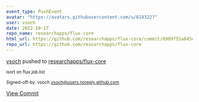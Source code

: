 ```yaml
---
event_type: PushEvent
avatar: "https://avatars.githubusercontent.com/u/814322?"
user: vsoch
date: 2022-10-17
repo_name: researchapps/flux-core
html_url: https://github.com/researchapps/flux-core/commit/6909f55a645e0e71e9fb8a90e562cdef919ccdb6
repo_url: https://github.com/researchapps/flux-core
---
```


<a href='https://github.com/vsoch' target='_blank'>vsoch</a> pushed to <a href='https://github.com/researchapps/flux-core' target='_blank'>researchapps/flux-core</a>

<small>isort on flux.job.list

Signed-off-by: vsoch <vsoch@users.noreply.github.com></small>

<a href='https://github.com/researchapps/flux-core/commit/6909f55a645e0e71e9fb8a90e562cdef919ccdb6' target='_blank'>View Commit</a>